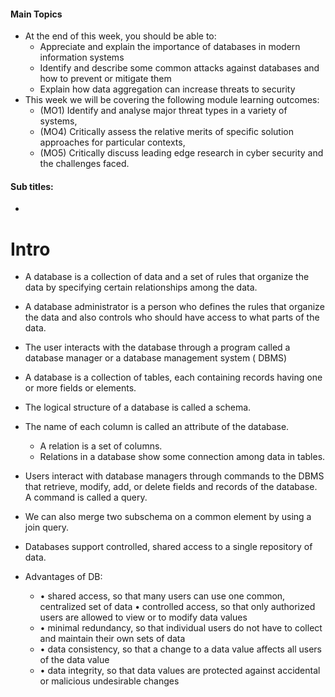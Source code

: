 #### Main Topics

* At the end of this week, you should be able to:
    * Appreciate and explain the importance of databases in modern information systems
    * Identify and describe some common attacks against databases and how to prevent or mitigate them
    * Explain how data aggregation can increase threats to security
* This week we will be covering the following module learning outcomes:
    * (MO1) Identify and analyse major threat types in a variety of systems,
    * (MO4) Critically assess the relative merits of specific solution approaches for particular contexts,
    * (MO5) Critically discuss leading edge research in cyber security and the challenges faced.

#### Sub titles:

*

# Intro

* A database is a collection of data and a set of rules that organize the data by specifying certain relationships among
  the data.
* A database administrator is a person who defines the rules that organize the data and also controls who should have
  access to what parts of the data.
* The user interacts with the database through a program called a database manager or a database management system (
  DBMS)
* A database is a collection of tables, each containing records having one or more fields or elements.
* The logical structure of a database is called a schema.
* The name of each column is called an attribute of the database.
    * A relation is a set of columns.
    * Relations in a database show some connection among data in tables.

* Users interact with database managers through commands to the DBMS that retrieve, modify, add, or delete fields and
  records of the database. A command is called a query.
* We can also merge two subschema on a common element by using a join query.
* Databases support controlled, shared access to a single repository of data.
* Advantages of DB:
    * • shared access, so that many users can use one common, centralized set of data • controlled access, so that only
      authorized users are allowed to view or to modify data values
    * • minimal redundancy, so that individual users do not have to collect and maintain their own sets of data
    * • data consistency, so that a change to a data value affects all users of the data value
    * • data integrity, so that data values are protected against accidental or malicious undesirable changes
